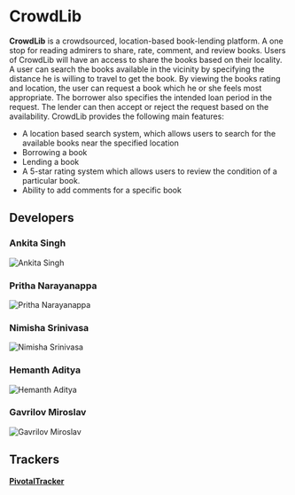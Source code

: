 # CrowdLib

**CrowdLib** is a crowdsourced, location-based book-lending platform. A one stop for
reading admirers to share, rate, comment, and review books. Users of CrowdLib
will have an access to share the books based on their locality. A user can search the
books available in the vicinity by specifying the distance he is willing to travel to
get the book. By viewing the books rating and location, the user can request a book
which he or she feels most appropriate. The borrower also specifies the intended
loan period in the request. The lender can then accept or reject the request based
on the availability. CrowdLib provides the following main features:
 - A location based search system, which allows users to search for the available
books near the specified location
 - Borrowing a book
 - Lending a book
 - A 5-star rating system which allows users to review the condition of a particular
book.
 - Ability to add comments for a specific book


## Developers

### Ankita Singh
![Ankita Singh](https://www.cs.ucsb.edu/sites/cs.ucsb.edu/files/styles/portrait-full/public/images/graduate/singh_ankita.jpg?itok=wPKKK1pO&c=dfb8706d4f97d3cc93104e5e714e3d37)

### Pritha Narayanappa
![Pritha Narayanappa](https://www.cs.ucsb.edu/sites/cs.ucsb.edu/files/styles/portrait-full/public/images/graduate/dn_pritha.jpg?itok=-1gTb2gp&c=c4ef7e4d001393f3c454c360df69a6e7)

### Nimisha Srinivasa
![Nimisha Srinivasa](https://www.cs.ucsb.edu/sites/cs.ucsb.edu/files/styles/portrait-full/public/images/graduate/srinivasa_nimisha.jpg?itok=iBqjmdsU&c=a842d952e919e4d342b2796cd76eb97d)

### Hemanth Aditya
![Hemanth Aditya](https://www.cs.ucsb.edu/sites/cs.ucsb.edu/files/styles/portrait-full/public/images/graduate/challoju_hemanth_0.jpg?itok=TnePjsMB&c=07180c61835c8bd1d27b5e12232b08b9)

### Gavrilov Miroslav
![Gavrilov Miroslav](https://www.cs.ucsb.edu/sites/cs.ucsb.edu/files/styles/portrait-full/public/images/graduate/gavrilov_miroslav.jpg?itok=gIgg0o2d&c=9754cc46a1cc5ead818fe643ab52da58)


## Trackers

**[PivotalTracker](https://www.pivotaltracker.com/n/projects/1446066)**
